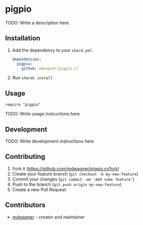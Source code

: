 # pigpio

TODO: Write a description here

## Installation

1. Add the dependency to your `shard.yml`:

   ```yaml
   dependencies:
     pigpio:
       github: mdwagner/pigpio.cr
   ```

2. Run `shards install`

## Usage

```crystal
require "pigpio"
```

TODO: Write usage instructions here

## Development

TODO: Write development instructions here

## Contributing

1. Fork it (<https://github.com/mdwagner/pigpio.cr/fork>)
2. Create your feature branch (`git checkout -b my-new-feature`)
3. Commit your changes (`git commit -am 'Add some feature'`)
4. Push to the branch (`git push origin my-new-feature`)
5. Create a new Pull Request

## Contributors

- [mdwagner](https://github.com/mdwagner) - creator and maintainer
